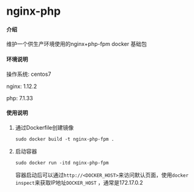 # nginx-php

#### 介绍
维护一个供生产环境使用的nginx+php-fpm docker 基础包

#### 环境说明

操作系统: centos7 

nginx: 1.12.2

php:  7.1.33


#### 使用说明

1. 通过Dockerfile创建镜像

   ```
   sudo docker build -t nginx-php-fpm .
   ```

2. 启动容器

   ```
   sudo docker run -itd nginx-php-fpm
   ```

   容器启动后可以通过```http://<DOCKER_HOST>```来访问默认页面，使用```docker inspect```来获取IP地址```DOCKER_HOST``` ，通常是172.17.0.2